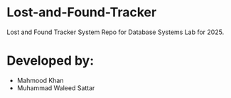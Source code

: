 # Lost-and-Found-Tracker
Lost and Found Tracker System Repo for Database Systems Lab for 2025.

# Developed by: 
- Mahmood Khan 
- Muhammad Waleed Sattar
